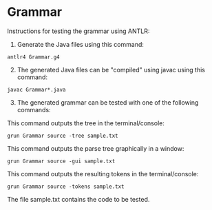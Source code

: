 # Grammar

Instructions for testing the grammar using ANTLR:

1) Generate the Java files using this command:

```
antlr4 Grammar.g4
```

2) The generated Java files can be "compiled" using javac using this command:

```
javac Grammar*.java
```

3) The generated grammar can be tested with one of the following commands:

This command outputs the tree in the terminal/console:

```
grun Grammar source -tree sample.txt
```

This command outputs the parse tree graphically in a window:

```
grun Grammar source -gui sample.txt
```

This command outputs the resulting tokens in the terminal/console:

```
grun Grammar source -tokens sample.txt
```

The file sample.txt contains the code to be tested.
